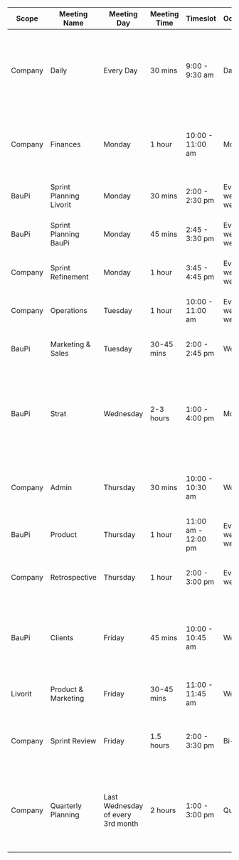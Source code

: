 | Scope | Meeting Name | Meeting Day | Meeting Time | Timeslot | Occurrence | Participants | Meeting Goal | Topics to Discuss/Agenda |
|-------|--------------|-------------|--------------|----------|------------|--------------|--------------|--------------------------|
| Company | Daily | Every Day | 30 mins | 9:00 - 9:30 am | Daily | EVERYONE | Daily Check-in | Risks, Impediments & Blocker (10 mins); General Updates (10 mins); Planning Individual Alignments (10 mins) |
| Company | Finances | Monday | 1 hour | 10:00 - 11:00 am | Monthly | Fabo, Oli | Get an overview of finances and derive decisions and approaches | - Go through Agicap and scenarios; - Go through finance excel; Derive decisions and actions |
| BauPi | Sprint Planning Livorit | Monday | 30 mins | 2:00 - 2:30 pm | Every 1st week (bi-weekly) | Ermin, Fabo, Oli | Go through planned stories, adapt, estimate | Go through planned stories, refine and estimate them |
| BauPi | Sprint Planning BauPi | Monday | 45 mins | 2:45 - 3:30 pm | Every 1st week (bi-weekly) | Ermin, Fabo, Richy | Go through planned stories, adapt, estimate | Go through planned stories, refine and estimate them |
| Company | Sprint Refinement | Monday | 1 hour | 3:45 - 4:45 pm | Every 2nd week (bi-weekly) | Ermin, Richy, Fabo, Oli | Adapt Backlog & prepare upcoming sprint | Use the Prio Matrix |
| Company | Operations | Tuesday | 1 hour | 10:00 - 11:00 am | Every 2nd week (bi-weekly) | Ermin, Oli, opt. Fabo | Reflect on and improve the operations | Go through operations agenda collected info |
| BauPi | Marketing & Sales | Tuesday | 30-45 mins | 2:00 - 2:45 pm | Weekly | Fabo, Richy, Maurice, Eric | Align on marketing & sales activities | Go through the agenda of the meeting in teams |
| BauPi | Strat | Wednesday | 2-3 hours | 1:00 - 4:00 pm | Monthly | Ermin, Richy, Fabo, Oli | Align on and adapt the strat for BauPi | - Go through the agenda of the meeting, - Define prio topics and put them in a tier list, - Adapt milestones and epics accordingly |
| Company | Admin | Thursday | 30 mins | 10:00 - 10:30 am | Weekly | Fabo, Oli | Aligned to Weekly Goals | Tidy-up the team's admin task board; Create and adapt to-dos accordingly |
| BauPi | Product | Thursday | 1 hour | 11:00 am - 12:00 pm | Every 1st week (bi-weekly) | Ermin, Fabo, Richy, Oli | Aligned to the week | Go through the BauPi Product FigJam |
| Company | Retrospective | Thursday | 1 hour | 2:00 - 3:00 pm | Every 6th week | EVERYONE | Observe the last 6 weeks retrospectively regarding the collaboration | Go through the retro FigJam |
| BauPi | Clients | Friday | 45 mins | 10:00 - 10:45 am | Weekly | Ermin, Fabo, Richy, Jasenko | Align on and adapt the client work for BauPi | - Go through the agenda of the meeting, - Define prio topics and put them in a tier list, - Adapt stories accordingly |
| Livorit | Product & Marketing | Friday | 30-45 mins | 11:00 - 11:45 am | Weekly | Ermin, Fabo, Oli | Develop the Livorit Product & Marketing Realm | Go through the Livorit Product & Marketing FigJam |
| Company | Sprint Review | Friday | 1.5 hours | 2:00 - 3:30 pm | Bi-weekly | Everyone (60 mins), Ermin, Fabo, Richy, Oli (30 mins) | Present results & retrospective, then close sprint & look at analytics | Results overview to be shared post-meeting |
| Company | Quarterly Planning | Last Wednesday of every 3rd month | 2 hours | 1:00 - 3:00 pm | Quarterly | Oli, Ermin, Richy, Fabo | Adapt & add milestones | Adapt, add, refine and formulate Epics and connect to milestones; Create and adapt story headlines along epics |
